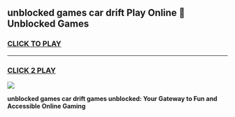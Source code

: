 
## unblocked games car drift Play Online 👋 Unblocked Games
<h3>
<a href="https://premium.freeplayer.one?title=unblocked_games_car_drift&ref=19F">CLICK TO PLAY</a></h3>
<hr>

<h3>
<a href="https://premium.freeplayer.one?title=unblocked_games_car_drift&ref=19F">CLICK 2 PLAY</a>
  
</h3>

<a href="https://premium.freeplayer.one?title=unblocked_games_car_drift&ref=19F"><img src="https://clearcache.store/games.png"></a>


**unblocked games car drift games unblocked: Your Gateway to Fun and Accessible Online Gaming**

